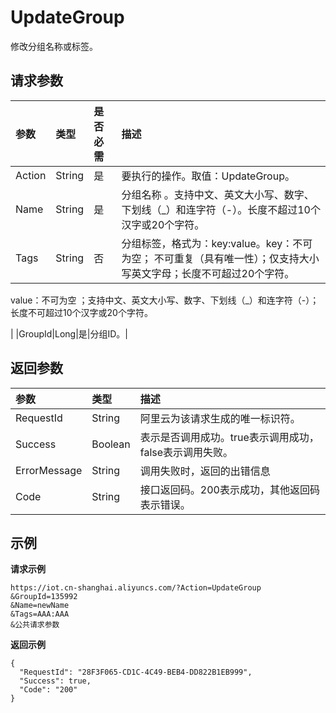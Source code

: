 # UpdateGroup

修改分组名称或标签。

## 请求参数 <a id="section_rr5_c21_h2b .section"></a>

| 参数 | 类型 | 是否必需 | 描述 |
| :--- | :--- | :--- | :--- |
| Action | String | 是 | 要执行的操作。取值：UpdateGroup。 |
| Name | String | 是 | 分组名称 。支持中文、英文大小写、数字、下划线（\_）和连字符（-）。长度不超过10个汉字或20个字符。 |
| Tags | String | 否 | 分组标签，格式为：key:value。key：不可为空； 不可重复（具有唯一性）；仅支持大小写英文字母；长度不可超过20个字符。 |

value：不可为空 ；支持中文、英文大小写、数字、下划线（\_）和连字符（-）；长度不可超过10个汉字或20个字符。

\| \|GroupId\|Long\|是\|分组ID。\|

## 返回参数 <a id="section_ajt_r21_h2b .section"></a>

| 参数 | 类型 | 描述 |
| :--- | :--- | :--- |
| RequestId | String | 阿里云为该请求生成的唯一标识符。 |
| Success | Boolean | 表示是否调用成功。true表示调用成功，false表示调用失败。 |
| ErrorMessage | String | 调用失败时，返回的出错信息 |
| Code | String | 接口返回码。200表示成功，其他返回码表示错误。 |

## 示例 <a id="section_iwp_w21_h2b .section"></a>

**请求示例**

```text
https://iot.cn-shanghai.aliyuncs.com/?Action=UpdateGroup
&GroupId=135992
&Name=newName
&Tags=AAA:AAA
&公共请求参数
```

**返回示例**

```text
{
  "RequestId": "28F3F065-CD1C-4C49-BEB4-DD822B1EB999",
  "Success": true,
  "Code": "200"
}
```

